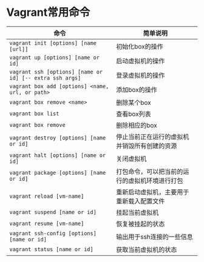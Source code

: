 # Vagrant常用命令

命令 | 简单说明
---- | ---
`vagrant init [options] [name [url]]` | 初始化box的操作
`vagrant up [options] [name or id]` | 启动虚拟机的操作
`vagrant ssh [options] [name or id] [-- extra ssh args]` | 登录虚拟机的操作
`vagrant box add [options] <name, url, or path>`| 添加box的操作
`vagrant box remove <name>` | 删除某个box
`vagrant box list` | 查看box列表
`vagrant box remove`| 删除相应的box
`vagrant destroy [options] [name or id]`| 停止当前正在运行的虚拟机并销毁所有创建的资源
`vagrant halt [options] [name or id]`| 关闭虚拟机
`vagrant package [options] [name or id]`| 打包命令，可以把当前的运行的虚拟机环境进行打包
`vagrant reload [vm-name]`| 重新启动虚拟机，主要用于重新载入配置文件
`vagrant suspend [name or id]` | 挂起当前虚拟机
`vagrant resume [vm-name]` | 恢复被挂起的状态
`vagrant ssh-config [options] [name or id]` | 输出用于ssh连接的一些信息
`vagrant status [name or id]` | 获取当前虚拟机的状态


